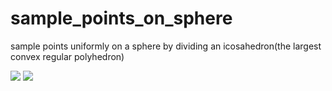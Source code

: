 # sample_points_on_sphere
sample points uniformly on a sphere by dividing an icosahedron(the largest convex regular polyhedron)


![](https://github.com/zstu-lly/sample_points_on_sphere/blob/master/P0A%60WHOBDF8%5D_%5B%5BW74%7E%7BQ9N.png)
![](https://github.com/zstu-lly/sample_points_on_sphere/blob/master/myplot.png)
